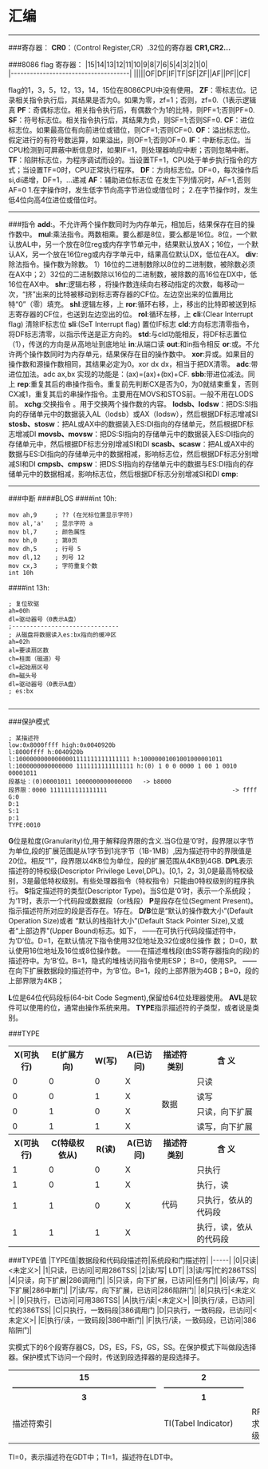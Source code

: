 # 汇编

---
###寄存器：
 **CR0**：（Control Register,CR）.32位的寄存器
 **CR1,CR2...**
 
###8086 flag 寄存器：
|15|14|13|12|11|10|9|8|7|6|5|4|3|2|1|0|   
|-------------------------------------|
|||||OF|DF|IF|TF|SF|ZF||AF||PF||CF|

flag的1，3，5，12，13，14，15位在8086CPU中没有使用。
**ZF**：零标志位。记录相关指令执行后，其结果是否为0。如果为零，zf=1；否则，zf=0.（1表示逻辑真
**PF**：奇偶标志位。相关指令执行后，有偶数个为1的比特，则PF=1;否则PF=0.
**SF**：符号标志位。相关指令执行后，其结果为负，则SF=1;否则SF=0.
**CF**：进位标志位。如果最高位有向前进位或错位，则CF=1;否则CF=0.
**OF**：溢出标志位。假定进行的有符号数运算，如果溢出，则OF=1;否则OF=0.
**IF**：中断标志位。当CPU检测到可屏蔽中断信息时，如果IF=1，则处理器响应中断；否则忽略中断。
**TF**：陷阱标志位，为程序调试而设的。当设置TF=1，CPU处于单步执行指令的方式；当设置TF=0时，CPU正常执行程序。
**DF**：方向标志位。DF=0，每次操作后si,di递增，DF=1，...递减
**AF**：辅助进位标志位
在发生下列情况时，AF=1,否则AF=0
    1.在字操作时，发生低字节向高字节进位或借位时；
    2.在字节操作时，发生低4位向高4位进位或借位时。

---
###指令
**add**:。不允许两个操作数同时为内存单元，相加后，结果保存在目的操作数中。
 **mul**:乘法指令。两数相乘。要么都是8位，要么都是16位。8位，一个默认放AL中，另一个放在8位reg或内存字节单元中，结果默认放AX；16位，一个默认AX，另一个放在16位reg或内存字单元中，结果高位默认DX，低位在AX。
 **div**: 除法指令。操作数为除数。 1）16位的二进制数除以8位的二进制数，被除数必须在AX中；2）32位的二进制数除以16位的二进制数，被除数的高16位在DX中，低16位在AX中。
 **shr**:逻辑右移 ，将操作数连续向右移动指定的次数，每移动一次，“挤”出来的比特被移动到标志寄存器的CF位。左边空出来的位置用比特“0”（零）填充。
 **shl**:逻辑左移，上
 **ror**:循环右移，上，移出的比特即被送到标志寄存器的CF位，也送到左边空出的位。
 **rol**:循环左移，上
**cli**:(Clear Interrupt flag) 清除IF标志位
 **sli**:(SeT Interrupt flag) 置位IF标志
 **cld**:方向标志清零指令，将DF标志清零，以指示传送是正方向的。
     **std**:与cld功能相反，将DF标志置位（1），传送的方向是从高地址到底地址
     **in**:从端口读
     **out**:和in指令相反
     **or**:或。不允许两个操作数同时为内存单元，结果保存在目的操作数中。
     **xor**:异或。如果目的操作数和源操作数相同，其结果必定为0。xor dx dx，相当于把DX清零。
     **adc**:带进位加法。adc ax,bx 实现的功能是：(ax)=(ax)+(bx)+CF.
     **sbb**:带进位减法。同上
     **rep**:重复其后的串操作指令。重复前先判断CX是否为0，为0就结束重复，否则CX减1，重复其后的串操作指令。主要用在MOVS和STOS前。一般不用在LODS前。
     **xchg**:交换指令 。用于交换两个操作数的内容。
      **lodsb、lodsw**：把DS:SI指向的存储单元中的数据装入AL（lodsb）或AX（lodsw），然后根据DF标志增减SI
     **stosb、stosw**：把AL或AX中的数据装入ES:DI指向的存储单元，然后根据DF标志增减DI
     **movsb、movsw**：把DS:SI指向的存储单元中的数据装入ES:DI指向的存储单元中，然后根据DF标志分别增减SI和DI
     **scasb、scasw**：把AL或AX中的数据与ES:DI指向的存储单元中的数据相减，影响标志位，然后根据DF标志分别增减SI和DI
     **cmpsb、cmpsw**：把DS:SI指向的存储单元中的数据与ES:DI指向的存储单元中的数据相减，影响标志位，然后根据DF标志分别增减SI和DI
     **cmp**:

---
###中断 
####BLOS
####int 10h:
``` x86asm
mov ah,9     ; ?? (在光标位置显示字符)
mov al,'a'   ; 显示字符 a
mov bl,7     ; 颜色属性
mov bh,0     ; 第0页
mov dh,5     ; 行号 5
mov dl,12    ; 列号 12
mov cx,3     ; 字符重复个数
int 10h
```
####int 13h:
``` x86asm
; 复位软驱
ah=00h
dl=驱动器号（0表示A盘）
;------------------------------
; 从磁盘将数据读入es:bx指向的缓冲区
ah=02h
al=要读扇区数
ch=柱面（磁道）号
cl=起始扇区号
dh=磁头号
dl=驱动器号（0表示A盘）
; es:bx


```
---
###保护模式

    ; 某描述符
    low:0x8000ffff high:0x0040920b
    l:8000ffff h:0040920b
    l:10000000000000001111111111111111 h:10000001001001000001011
    l:1000000000000000 1111111111111111 h:(0) 1 0 0 0000 1 00 1 0010 00001011
    段基址：(0)00001011 1000000000000000   -> b8000
    段界限：0000 1111111111111111                                   -> ffff
    G:0
    D:1
    S:1
    p:1
    TYPE:0010

**G**位是粒度(Granularity)位,用于解释段界限的含义.当G位是‘0’时，段界限以字节为单位,段的扩展范围是从1字节到1兆字节（1B-1MB）,因为描述符中的界限值是20位。相反“1”，段界限以4KB位为单位，段的扩展范围从4KB到4GB.
**DPL**表示描述符的特权级(Descriptor Privilege Level,DPL)。[0,1，2，3],0是最高特权级别，3是最低特权级别。有些处理器指令（特权指令）只能由0特权级别的程序执行。
 **S**指定描述符的类型(Descriptor Type)。当S位是‘0’时，表示一个系统段；为‘1’时，表示一个代码段或数据段（or栈段）
**P**是段存在位(Segment Present)。指示描述符所对应的段是否存在。1存在。 
**D/B**位是“默认的操作数大小”(Default Operation Size)或者 “默认的栈指针大小”(Default Stack Pointer Size),又或者“上部边界"(Upper Bound)标志。如下，
——在可执行代码段描述符中，为‘D’位。D=1，在默认情况下指令使用32位地址及32位或8位操作                              数； D=0，默认使用16位地址及16位或8位操作数。
——在描述堆栈段(由SS寄存器指向的段)的描述符中。为‘B’位。B=1，隐式的堆栈访问指令使用ESP；                        B=0，使用SP。
——在向下扩展数据段的描述符中，为‘B’位。B=1，段的上部界限为4GB；B=0，段的上部界限为4KB；
 
 **L**位是64位代码段标(64-bit Code Segment),保留给64位处理器使用。
     **AVL**是软件可以使用的位，通常由操作系统来用。
     **TYPE**指示描述符的子类型，或者说是类别。

###TYPE
<table>
    <tr>
        <th>X(可执行)</th>
        <th>E(扩展方向)</th>
        <th>W(写)</th>
        <th>A(已访问)</th>
        <th>描述符类别</th>
        <th>含 义</th>
    </tr>
    <tr>
        <td>0</td>
        <td>0</td>
        <td>0</td>
        <td>X</td>
        <td rowspan="4">数据</td>
        <td>只读</td>
    </tr>
     <tr>
        <td>0</td>
        <td>0</td>
        <td>1</td>
        <td>X</td>
        <td>读写</td>
    </tr>  <tr>
        <td>0</td>
        <td>1</td>
        <td>0</td>
        <td>X</td>
       <td>只读，向下扩展</td>
    </tr>  <tr>
        <td>0</td>
        <td>1</td>
        <td>1</td>
        <td>X</td>
        <td>读写，向下扩展</td>
    </tr>
      <tr>
    <th>X(可执行)</th>
         <th>C(特级权依从)</th>       
        <th>R(读)</th>
        <th>A(已访问)</th>
        <th>描述符类别</th>
        <th>含 义</th>
    </tr>
    <tr>
        <td>1</td>
        <td>0</td>
        <td>0</td>
        <td>X</td>
        <td rowspan="4">代码</td>
        <td>只执行</td>
    </tr>
     <tr>
        <td>1</td>
        <td>0</td>
        <td>1</td>
        <td>X</td>
        <td>执行，读</td>
    </tr>  <tr>
        <td>1</td>
        <td>1</td>
        <td>0</td>
        <td>X</td>
       <td>只执行，依从的代码段</td>
    </tr>  <tr>
        <td>1</td>
        <td>1</td>
        <td>1</td>
        <td>X</td>
        <td>执行，读，依从的代码段</td>
    </tr>
</table>


###TYPE值
|TYPE值|数据段和代码段描述符|系统段和门描述符|
|-----|
|0|只读|<未定义>|
|1|只读，已访问|可用286TSS|
|2|读/写| LDT|
|3|读/写|忙的286TSS|
|4|只读，向下扩展|286调用门|
|5|只读，向下扩展，已访问|任务门|
|6|读/写，向下扩展|286中断门|
|7|读/写，向下扩展，已访问|286陷阱门|
|8|只执行|<未定义>|
|9|只执行，已访问|可用386TSS|
|A|执行/读|<未定义>|
|B|执行/读，已访问|忙的386TSS|
|C|只执行，一致码段|386调用门
|D|只执行，一致码段，已访问|<未定义>|
|E|执行/读，一致码段|386中断门|
|F|执行/读，一致码段，已访问|386陷阱门|

实模式下的6个段寄存器CS，DS，ES，FS，GS，SS。在保护模式下叫做段选择器。保护模式下访问一个段时，传送到段选择器的是段选择子。



<table>
    <tr>
        <th>15 —————————————————— 3</th>
        <th>2——————————1</th>
        <th>0</th>
     </tr>
    <tr>
        <td>描述符索引</td>
        <td>TI(Tabel Indicator)</td>
        <td>RPL(请求特权级)</td>
        </tr>
        </table>
TI=0，表示描述符在GDT中；TI=1，描述符在LDT中。